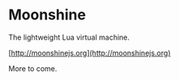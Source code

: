 # Moonshine

The lightweight Lua virtual machine.

[http://moonshinejs.org](http://moonshinejs.org)

More to come.